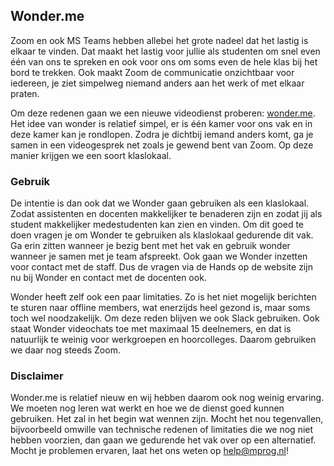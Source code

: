 ## Wonder.me

Zoom en ook MS Teams hebben allebei het grote nadeel dat het lastig is elkaar te vinden. Dat maakt het lastig voor jullie als studenten om snel even één van ons te spreken en ook voor ons om soms even de hele klas bij het bord te trekken. Ook maakt Zoom de communicatie onzichtbaar voor iedereen, je ziet simpelweg niemand anders aan het werk of met elkaar praten. 

Om deze redenen gaan we een nieuwe videodienst proberen: [wonder.me](https://www.wonder.me/r?id=6b17ee34-dcb5-4059-b88d-6db8004ef61e). Het idee van wonder is relatief simpel, er is één kamer voor ons vak en in deze kamer kan je rondlopen. Zodra je dichtbij iemand anders komt, ga je samen in een videogesprek net zoals je gewend bent van Zoom. Op deze manier krijgen we een soort klaslokaal. 


### Gebruik

De intentie is dan ook dat we Wonder gaan gebruiken als een klaslokaal. Zodat assistenten en docenten makkelijker te benaderen zijn en zodat jij als student makkelijker medestudenten kan zien en vinden. Om dit goed te doen vragen je om Wonder te gebruiken als klaslokaal gedurende dit vak. Ga erin zitten wanneer je bezig bent met het vak en gebruik wonder wanneer je samen met je team afspreekt. Ook gaan we Wonder inzetten voor contact met de staff. Dus de vragen via de Hands op de website zijn nu bij Wonder en contact met de docenten ook.

Wonder heeft zelf ook een paar limitaties. Zo is het niet mogelijk berichten te sturen naar offline members, wat enerzijds heel gezond is, maar soms toch wel noodzakelijk. Om deze reden blijven we ook Slack gebruiken. Ook staat Wonder videochats toe met maximaal 15 deelnemers, en dat is natuurlijk te weinig voor werkgroepen en hoorcolleges. Daarom gebruiken we daar nog steeds Zoom.


### Disclaimer

Wonder.me is relatief nieuw en wij hebben daarom ook nog weinig ervaring. We moeten nog leren wat werkt en hoe we de dienst goed kunnen gebruiken. Het zal in het begin wat wennen zijn. Mocht het nou tegenvallen, bijvoorbeeld omwille van technische redenen of limitaties die we nog niet hebben voorzien, dan gaan we gedurende het vak over op een alternatief. Mocht je problemen ervaren, laat het ons weten op help@mprog.nl!